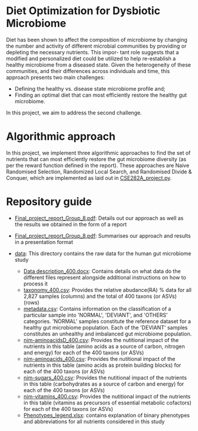 # Diet Optimization for Dysbiotic Microbiome

Diet has been shown to affect the composition of microbiome by changing the number and activity
of different microbial communities by providing or depleting the necessary nutrients. This impor-
tant role suggests that a modified and personalized diet could be utilized to help re-establish a
healthy microbiome from a diseased state. Given the heterogeneity of these communities, and their
differences across individuals and time, this approach presents two main challenges:

* Defining the healthy vs. disease state microbiome profile and; 
* Finding an optimal diet that can most efficiently restore the healthy gut microbiome. 

In this project, we aim to address the second challenge.

# Algorithmic approach

In this project, we implement three algorithmic approaches to find the set of nutrients that can most efficiently restore the gut microbiome diversity (as per the reward function defined in the report). These approaches are Naive Randomised Selection, Randomized Local Search, and Randomised Divide & Conquer, which are implemented as laid out in [CSE282A_project.py](https://github.com/DeevanshuGoyal/CSE282A_Project/blob/main/CSE282A_project.py).

# Repository guide

* [Final_project_report_Group_8.pdf](https://github.com/DeevanshuGoyal/CSE282A_Project/blob/main/Final_project_report_Group_8.pdf): Details out our approach as well as the results we obtained in the form of a report
* [Final_project_report_Group_8.pdf](https://github.com/DeevanshuGoyal/CSE282A_Project/blob/main/Final_project_report_Group_8.pdf): Summarises our approach and results in a presentation format

* [data](https://github.com/DeevanshuGoyal/CSE282A_Project/tree/main/data): This directory contains the raw data for the human gut microbiome study
  * [Data description_400.docx](https://github.com/DeevanshuGoyal/CSE282A_Project/blob/main/data/Data%20description_400.docx): Contains details on what data do the different files represent alongside additional instructions on how to process it
  * [taxonomy_400.csv](https://github.com/DeevanshuGoyal/CSE282A_Project/blob/main/data/taxonomy_400.csv): Provides the relative abudance(RA) % data for all 2,827 samples (columns) and the total of 400 taxons (or ASVs) (rows)
  * [metadata.csv](https://github.com/DeevanshuGoyal/CSE282A_Project/blob/main/data/metadata.csv): Contains information on the classification of a particular sample into 'NORMAL', 'DEVIANT', and 'OTHERS' categories. 'NORMAL' samples constitute the reference dataset for a healthy gut microbiome population. Each of the 'DEVIANT' samples constitutes an unhealthy and imbalanced gut microbiome population.
  * [nim-aminoacidsD_400.csv](https://github.com/DeevanshuGoyal/CSE282A_Project/blob/main/data/nim-aminoacidsD_400.csv): Provides the nutitional impact of the nutrients in this table (amino acids as a source of carbon, nitrogen and energy) for each of the 400 taxons (or ASVs)
  * [nim-aminoacids_400.csv](https://github.com/DeevanshuGoyal/CSE282A_Project/blob/main/data/nim-aminoacids_400.csv): Provides the nutitional impact of the nutrients in this table (amino acids as protein building blocks) for each of the 400 taxons (or ASVs)
  * [nim-sugars_400.csv](https://github.com/DeevanshuGoyal/CSE282A_Project/blob/main/data/nim-sugars_400.csv): Provides the nutitional impact of the nutrients in this table (carbohydrates as a source of carbon and energy) for each of the 400 taxons (or ASVs)
  * [nim-vitamins_400.csv](https://github.com/DeevanshuGoyal/CSE282A_Project/blob/main/data/nim-vitamins_400.csv): Provides the nutitional impact of the nutrients in this table (vitamins as precursors of essential metabolic cofactors) for each of the 400 taxons (or ASVs)
  * [Phenotypes_legend.xlsx](https://github.com/DeevanshuGoyal/CSE282A_Project/blob/main/data/Phenotypes_legend.xlsx): contains explanation of binary phenotypes and abbreviations for all nutrients considered in this study
